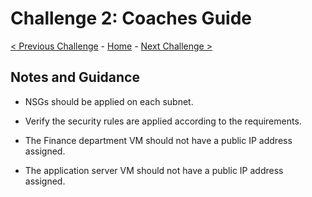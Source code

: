 # Challenge 2: Coaches Guide

[< Previous Challenge](./Challenge-1.md) - [Home](../readme.md) - [Next Challenge >](./Challenge-3.md)

## Notes and Guidance

- NSGs should be applied on each subnet.

- Verify the security rules are applied according to the requirements.

- The Finance department VM should not have a public IP address assigned.

- The application server VM should not have a public IP address assigned.
